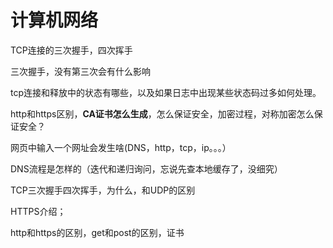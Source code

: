 # 计算机网络

TCP连接的三次握手，四次挥手

三次握手，没有第三次会有什么影响

tcp连接和释放中的状态有哪些，以及如果日志中出现某些状态码过多如何处理。

http和https区别，**CA证书怎么生成**，怎么保证安全，加密过程，对称加密怎么保证安全？

网页中输入一个网址会发生啥\(DNS，http，tcp，ip。。。）

DNS流程是怎样的（迭代和递归询问，忘说先查本地缓存了，没细究）

TCP三次握手四次挥手，为什么，和UDP的区别

HTTPS介绍；

http和https的区别，get和post的区别，证书





